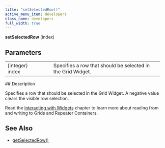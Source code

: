 ```yaml
---
title: "setSelectedRow()"
active_menu_item: developers
class_name: developers
full_width: true
---
```



**setSelectedRow** (index)

## Parameters

<table>
<tr>
<td width="169">
{integer} index

</td>
<td width="17">
</td>
<td width="694">
Specifies a row that should be selected in the Grid Widget.

</td>
</tr>
</table>
## Description

Specifies a row that should be selected in the Grid Widget. A negative value clears the visible row selection.

Read the [Interacting with Widgets](/developers/documentation/scripting-apis/client-scripting-overview/scripting-with-javascript/widget-reading-writing/) chapter to learn more about reading from and writing to Grids and Repeater Containers.

## See Also

 - [getSelectedRow()](/developers/documentation/scripting-apis/client-api/widget-object-functions/repeater-grid/getselectedrow)

